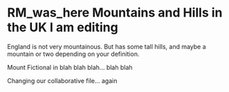 RM_was_here Mountains and Hills in the UK I am editing
==================
England is not very mountainous.
But has some tall hills, and maybe a mountain or two depending on your definition.

Mount Fictional in blah blah blah... blah blah

Changing our collaborative file... again
